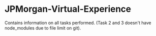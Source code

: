 # JPMorgan-Virtual-Experience
Contains information on all tasks performed.
(Task 2 and 3 doesn't have node_modules due to file limit on git).
